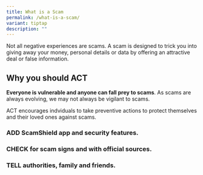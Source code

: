 ```yaml
---
title: What is a Scam
permalink: /what-is-a-scam/
variant: tiptap
description: ""
---
```

<p>Not all negative experiences are scams. A scam is designed to trick you
into giving away your money, personal details or data by offering an attractive
deal or false information.</p>
<h2><strong>Why you should ACT</strong></h2>
<p><strong>Everyone is vulnerable and anyone can fall prey to scams</strong>.
As scams are always evolving, we may not always be vigilant to scams.</p>
<p>ACT encourages indviduals to take preventive actions to protect themselves
and their loved ones against scams.</p>
<h3><strong>ADD </strong>ScamShield app and security features.</h3>
<h3><strong>CHECK </strong>for scam signs and with official sources.</h3>
<h3><strong>TELL </strong>authorities, family and friends.</h3>
<p></p>
